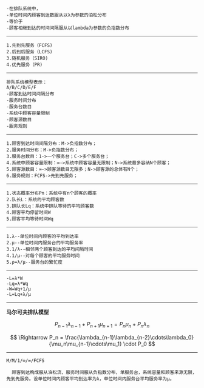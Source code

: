 ```
-在排队系统中，
-单位时间内顾客到达数服从以λ为参数的泊松分布
-等价于
-顾客相继到达的时间间隔服从以lambda为参数的负指数分布
```

---

```
1.先到先服务（FCFS)
2.后到后服务（LCFS)
3.随机服务（SIRO)
4.优先服务（PR)
```

---

```
排队系统模型表示：
A/B/C/D/E/F
-顾客到达时间间隔分布
-服务时间分布
-服务台数目
-系统中顾客容量限制
-顾客源数目
-服务规则
```

---

```
1.顾客到达时间间隔分布：M->负指数分布；
2.服务时间分布：M->负指数分布；
3.服务台数目：1->一个服务台；C->多个服务台；
4.系统中顾客容量限制：∞->系统中顾客容量无限制；N->系统最多容纳N个顾客；
5.顾客源数目：∞->顾客源数目无限多；N->顾客源的总体有N个；
6.服务规则：FCFS->先到先服务；
```

---

```
1.状态概率分布Pn：系统中有n个顾客的概率
2.队长L：系统的平均顾客数
3.排队长Lq：系统中排队等待的平均顾客数
4.顾客平均停留时间W
5.顾客平均等待时间Wq
```

---

```
1.λ--单位时间内顾客的平均到达率
2.μ--单位时间内服务台的平均服务率
3.1/λ--相邻两个顾客到达的平均间隔时间
4.1/μ--对每个顾客的平均服务时间
5.ρ=λ/μ--服务台的繁忙度
```

---

```little公式
-L=λ*W
-Lq=λ*Wq
-W=Wq+1/μ
-L=Lq+λ/μ
```
---

**马尔可夫排队模型**  

$$
P_{n-1}\lambda_{n-1} + P_{n+1}\mu_{n+1} = P_n\mu_n + P_n\lambda_n
$$

$$
\Rightarrow P_n = \frac{\lambda_{n-1}\lambda_{n-2}\cdots\lambda_0}{\mu_n\mu_{n-1}\cdots\mu_1} \cdot P_0
$$

---

```
M/M/1/∞/∞/FCFS

  顾客到达构成服从泊松流，服务时间服从负指数分布，单服务台，系统容量和顾客来源无限，
先到先服务。设单位时间内顾客平均到达率为λ，单位时间内服务台平均服务率为μ。
```
